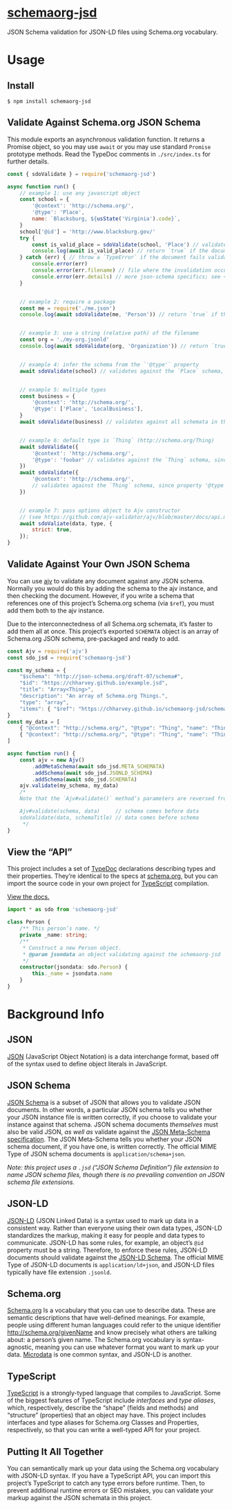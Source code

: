 # [schemaorg-jsd](https://chharvey.github.io/schemaorg-jsd/docs/api/)
JSON Schema validation for JSON-LD files using Schema.org vocabulary.


# Usage

## Install
```
$ npm install schemaorg-jsd
```

## Validate Against Schema.org JSON Schema

This module exports an asynchronous validation function.
It returns a Promise object, so you may use `await` or you may use standard `Promise` prototype methods.
Read the TypeDoc comments in `./src/index.ts` for further details.

```js
const { sdoValidate } = require('schemaorg-jsd')

async function run() {
	// example 1: use any javascript object
	const school = {
		'@context': 'http://schema.org/',
		'@type': 'Place',
		name: `Blacksburg, ${usState('Virginia').code}`,
	}
	school['@id'] = 'http://www.blacksburg.gov/'
	try {
		const is_valid_place = sdoValidate(school, 'Place') // validate against the `Place` schema
		console.log(await is_valid_place) // return `true` if the document passes validation
	} catch (err) { // throw a `TypeError` if the document fails validation
		console.error(err)
		console.error(err.filename) // file where the invalidation occurred
		console.error(err.details) // more json-schema specifics; see <https://github.com/epoberezkin/ajv#validation-errors>
	}


	// example 2: require a package
	const me = require('./me.json')
	console.log(await sdoValidate(me, 'Person')) // return `true` if the document passes validation


	// example 3: use a string (relative path) of the filename
	const org = './my-org.jsonld'
	console.log(await sdoValidate(org, 'Organization')) // return `true` if the document passes validation


	// example 4: infer the schema from the `'@type'` property
	await sdoValidate(school) // validates against the `Place` schema, since `school['@type'] === 'Place'`


	// example 5: multiple types
	const business = {
		'@context': 'http://schema.org/',
		'@type': ['Place', 'LocalBusiness'],
	}
	await sdoValidate(business) // validates against all schemata in the array


	// example 6: default type is `Thing` (http://schema.org/Thing)
	await sdoValidate({
		'@context': 'http://schema.org/',
		'@type': 'foobar' // validates against the `Thing` schema, since value 'foobar' cannot be found
	})
	await sdoValidate({
		'@context': 'http://schema.org/',
		// validates against the `Thing` schema, since property '@type' is missing
	})


	// example 7: pass options object to Ajv constructor
	// (see https://github.com/ajv-validator/ajv/blob/master/docs/api.md#options)
	await sdoValiate(data, type, {
		strict: true,
	});
}
```


## Validate Against Your Own JSON Schema
You can use [ajv](https://www.npmjs.com/package/ajv) to validate any document against any JSON schema.
Normally you would do this by adding the schema to the ajv instance, and then checking the document.
However, if you write a schema that references one of this project’s Schema.org schema (via `$ref`),
you must add them both to the ajv instance.

Due to the interconnectedness of all Schema.org schemata, it’s faster to add them all at once.
This project’s exported `SCHEMATA` object is an array of Schema.org JSON schema,
pre-packaged and ready to add.
```js
const Ajv = require('ajv')
const sdo_jsd = require('schemaorg-jsd')

const my_schema = {
	"$schema": "http://json-schema.org/draft-07/schema#",
	"$id": "https://chharvey.github.io/example.jsd",
	"title": "Array<Thing>",
	"description": "An array of Schema.org Things.",
	"type": "array",
	"items": { "$ref": "https://chharvey.github.io/schemaorg-jsd/schema/Thing.jsd" }
}
const my_data = [
	{ "@context": "http://schema.org/", "@type": "Thing", "name": "Thing 1" },
	{ "@context": "http://schema.org/", "@type": "Thing", "name": "Thing 2" }
]

async function run() {
	const ajv = new Ajv()
		.addMetaSchema(await sdo_jsd.META_SCHEMATA)
		.addSchema(await sdo_jsd.JSONLD_SCHEMA)
		.addSchema(await sdo_jsd.SCHEMATA)
	ajv.validate(my_schema, my_data)
	/*
	Note that the `Ajv#validate()` method’s parameters are reversed from this package’s `sdoValidate()`:

	Ajv#validate(schema, data)     // schema comes before data
	sdoValidate(data, schemaTitle) // data comes before schema
	 */
}
```

## View the “API”
This project includes a set of [TypeDoc](http://typedoc.org/) declarations describing types and their properties.
They’re identical to the specs at [schema.org](https://schema.org/),
but you can import the source code in your own project for
[TypeScript](http://www.typescriptlang.org/) compilation.

[View the docs.](https://chharvey.github.io/schemaorg-jsd/docs/api/)

```ts
import * as sdo from 'schemaorg-jsd'

class Person {
	/** This person’s name. */
	private _name: string;
	/**
	 * Construct a new Person object.
	 * @param jsondata an object validating against the schemaorg-jsd `Person` schema
	 */
	constructor(jsondata: sdo.Person) {
		this._name = jsondata.name
	}
}
```


# Background Info

## JSON
[JSON](http://www.json.org/) (JavaScript Object Notation) is a data interchange format,
based off of the syntax used to define object literals in JavaScript.

## JSON Schema
[JSON Schema](http://json-schema.org/) is a subset of JSON
that allows you to validate JSON documents.
In other words, a particular JSON schema tells you whether your JSON instance file is written correctly,
if you choose to validate your instance against that schema.
JSON schema documents *themselves* must also be valid JSON, *as well as* validate against the
[JSON Meta-Schema specification](http://json-schema.org/draft-07/schema).
The JSON Meta-Schema tells you whether your JSON schema document, if you have one, is written correctly.
The official MIME Type of JSON schema documents is `application/schema+json`.

*Note: this project uses a `.jsd` (“JSON Schema Definition”) file extension to name JSON schema files, though
there is no prevailing convention on JSON schema file extensions.*

## JSON-LD
[JSON-LD](https://json-ld.org/) (JSON Linked Data) is a syntax used to mark up data in a consistent way.
Rather than everyone using their own data types, JSON-LD standardizes the markup, making it easy
for people and data types to communicate.
JSON-LD has some rules, for example, an object’s `@id` property must be a string.
Therefore, to enforce these rules, JSON-LD documents should validate against the
[JSON-LD Schema](https://json-ld.org/schemas/jsonld-schema.json).
The official MIME Type of JSON-LD documents is `application/ld+json`,
and JSON-LD files typically have file extension `.jsonld`.

## Schema.org
[Schema.org](https://schema.org/) Is a vocabulary that you can use to describe data.
These are semantic descriptions that have well-defined meanings.
For example, people using different human languages could refer to the unique identifier http://schema.org/givenName
and know precisely what others are talking about: a person’s given name.
The Schema.org vocabulary is syntax-agnostic, meaning you can use whatever format you want to mark up your data.
[Microdata](https://www.w3.org/TR/microdata/) is one common syntax, and JSON-LD is another.

## TypeScript
[TypeScript](https://www.typescriptlang.org/) is a strongly-typed language that compiles to JavaScript.
Some of the biggest features of TypeScript include *interfaces* and *type aliases*, which, respectively,
describe the “shape” (fields and methods) and “structure” (properties) that an object may have.
This project includes interfaces and type aliases for Schema.org Classes and Properties, respectively,
so that you can write a well-typed API for your project.

## Putting It All Together
You can semantically mark up your data using the Schema.org vocabulary with JSON-LD syntax.
If you have a TypeScript API, you can import this project’s TypeScript to catch any type errors before runtime.
Then, to prevent additional runtime errors or SEO mistakes, you can validate your markup against
the JSON schemata in this project.
